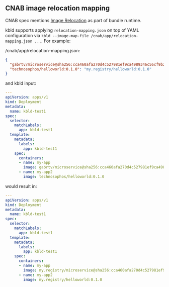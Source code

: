 ## CNAB image relocation mapping

CNAB spec mentions [Image Relocation](https://github.com/deislabs/cnab-spec/blob/master/103-bundle-runtime.md#image-relocation) as part of bundle runtime.

kbld supports applying `relocation-mapping.json` on top of YAML configuration via `kbld --image-map-file /cnab/app/relocation-mapping.json ...`. For example:

/cnab/app/relocation-mapping.json:

```json
{
  "gabrtv/microservice@sha256:cca460afa270d4c527981ef9ca4989346c56cf9b20217dcea37df1ece8120687": "my.registry/microservice@sha256:cca460afa270d4c527981ef9ca4989346c56cf9b20217dcea37df1ece8120687",
  "technosophos/helloworld:0.1.0": "my.registry/helloworld:0.1.0"
}
```

and kbld input:

```yaml
---
apiVersion: apps/v1
kind: Deployment
metadata:
  name: kbld-test1
spec:
  selector:
    matchLabels:
      app: kbld-test1
  template:
    metadata:
      labels:
        app: kbld-test1
    spec:
      containers:
      - name: my-app
        image: gabrtv/microservice@sha256:cca460afa270d4c527981ef9ca4989346c56cf9b20217dcea37df1ece8120687
      - name: my-app2
        image: technosophos/helloworld:0.1.0
```

would result in:

```yaml
---
apiVersion: apps/v1
kind: Deployment
metadata:
  name: kbld-test1
spec:
  selector:
    matchLabels:
      app: kbld-test1
  template:
    metadata:
      labels:
        app: kbld-test1
    spec:
      containers:
      - name: my-app
        image: my.registry/microservice@sha256:cca460afa270d4c527981ef9ca4989346c56cf9b20217dcea37df1ece8120687
      - name: my-app2
        image: my.registry/helloworld:0.1.0
```

